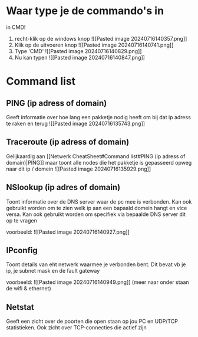 # Waar type je de commando's in
in CMD!
1. recht-klik  op de windows knop
![[Pasted image 20240716140357.png]]
2.  Klik op de uitvoeren knop
![[Pasted image 20240716140741.png]]
3. Type 'CMD'
![[Pasted image 20240716140829.png]]
4. Nu kan typen
![[Pasted image 20240716140847.png]]

# Command list
## PING (ip adress of domain)
Geeft informatie over hoe lang een pakketje nodig heeft om bij dat ip adress te raken en terug
![[Pasted image 20240716135743.png]]

## Traceroute (ip adress of domain)
Gelijkaardig aan [[Netwerk CheatSheet#Command list#PING (ip adress of domain)|PING]] maar toont alle nodes die het pakketje is gepasseerd opweg naar dit ip / domein
![[Pasted image 20240716135929.png]]

## NSlookup (ip adres of domain)
Toont informatie over de DNS server waar de pc mee is verbonden. Kan ook gebruikt worden om te zien welk ip aan een bapaald domein hangt en vice versa. Kan ook gebruikt worden om specifiek via bepaalde DNS server dit op te vragen

voorbeeld:
![[Pasted image 20240716140927.png]]
## IPconfig
Toont details van eht netwerk waarmee je verbonden bent. Dit bevat vb je ip, je subnet mask en de fault gateway

voorbeeld:
![[Pasted image 20240716140949.png]]
(meer naar onder staan de wifi & ethernet)
## Netstat
Geeft een zicht over de poorten die open staan op jou PC en UDP/TCP statistieken. Ook zicht over TCP-connecties die actief zijn